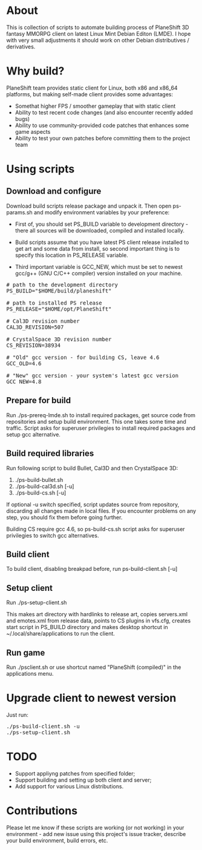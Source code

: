 # About

This is collection of scripts to automate building process of PlaneShift 3D fantasy MMORPG client
on latest Linux Mint Debian Editon (LMDE). I hope with very small adjustments it should work on other Debian distributives / derivatives.

# Why build?

PlaneShift team provides static client for Linux, both x86 and x86_64 platforms, but making self-made client provides some advantages:

* Somethat higher FPS / smoother gameplay that with static client
* Ability to test recent code changes (and also encounter recently added bugs)
* Ability to use community-provided code patches that enhances some game aspects
* Ability to test your own patches before committing them to the project team

# Using scripts

## Download and configure

Download build scripts release package and unpack it. Then open ps-params.sh and modify environment variables by your preference:

* First of, you should set PS_BUILD variable to development directory - there all sources will be downloaded, 
compiled and installed locally. 

* Build scripts assume that you have latest PS client release installed to get art and some data from install,
so second important thing is to specify this location in PS_RELEASE variable. 

* Third important variable is GCC_NEW, which must be set to newest gcc/g++ (GNU C/C++ compiler) version installed on your machine.

<pre>
# path to the development directory
PS_BUILD="$HOME/build/planeshift"

# path to installed PS release
PS_RELEASE="$HOME/opt/PlaneShift"

# Cal3D revision number
CAL3D_REVISION=507

# CrystalSpace 3D revision number
CS_REVISION=38934

# "Old" gcc version - for building CS, leave 4.6
GCC_OLD=4.6

# "New" gcc version - your system's latest gcc version 
GCC_NEW=4.8
</pre>

## Prepare for build

Run ./ps-prereq-lmde.sh to install required packages, get source code from repositories and setup build environment.
This one takes some time and traffic. Script asks for superuser privilegies to install required packages and setup gcc alternative.

## Build required libraries

Run following script to build Bullet, Cal3D and then CrystalSpace 3D:

1. ./ps-build-bullet.sh
2. ./ps-build-cal3d.sh [-u]
3. ./ps-build-cs.sh [-u]

If optional -u switch specified, script updates source from repository, discarding all changes made in local files. 
If you encounter problems on any step, you should fix them before going further. 

Building CS require gcc 4.6, so ps-build-cs.sh script asks for superuser privilegies to switch gcc alternatives.

## Build client

To build client, disabling breakpad before, run ps-build-client.sh [-u]

## Setup client

Run ./ps-setup-client.sh

This makes art directory with hardlinks to release art, copies servers.xml and emotes.xml from release data, 
points to CS plugins in vfs.cfg, creates start script in PS_BUILD directory 
and makes desktop shortcut in ~/.local/share/applications to run the client.

## Run game

Run ./psclient.sh or use shortcut named "PlaneShift (compiled)" in the applications menu.

# Upgrade client to newest version

Just run: 

<pre>
./ps-build-client.sh -u 
./ps-setup-client.sh
</pre>

# TODO

* Support appliyng patches from specified folder;
* Support building and setting up both client and server;
* Add support for various Linux distributions.

# Contributions

Please let me know if these scripts are working (or not working) in your environment - 
add new issue using this project's issue tracker, describe your build environment, build errors, etc.
 

